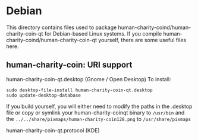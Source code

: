 
Debian
====================
This directory contains files used to package human-charity-coind/human-charity-coin-qt
for Debian-based Linux systems. If you compile human-charity-coind/human-charity-coin-qt yourself, there are some useful files here.

## human-charity-coin: URI support ##


human-charity-coin-qt.desktop  (Gnome / Open Desktop)
To install:

	sudo desktop-file-install human-charity-coin-qt.desktop
	sudo update-desktop-database

If you build yourself, you will either need to modify the paths in
the .desktop file or copy or symlink your human-charity-coinqt binary to `/usr/bin`
and the `../../share/pixmaps/human-charity-coin128.png` to `/usr/share/pixmaps`

human-charity-coin-qt.protocol (KDE)

